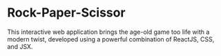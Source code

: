 # Rock-Paper-Scissor
This interactive web application brings the age-old game too life with a modern twist, developed using a powerful combination of ReactJS, CSS, and JSX.
